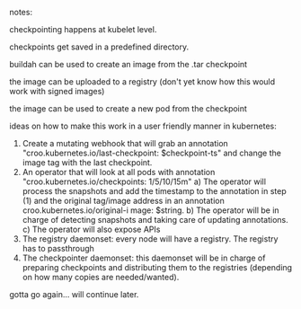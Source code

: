 notes:

checkpointing happens at kubelet level.

checkpoints get saved in a predefined directory.

buildah can be used to create an image from the .tar checkpoint

the image can be uploaded to a registry (don't yet know how this would work with signed images)

the image can be used to create a new pod from the checkpoint

ideas on how to make this work in a user friendly manner in kubernetes:

1) Create a mutating webhook that will grab an annotation "croo.kubernetes.io/last-checkpoint: $checkpoint-ts" and change the image tag with the last checkpoint.
2) An operator that will look at all pods with annotation "croo.kubernetes.io/checkpoints: 1/5/10/15m"
  a) The operator will process the snapshots and add the timestamp to the annotation in step (1) and the original tag/image address in an annotation croo.kubernetes.io/original-i
mage: $string.
  b) The operator will be in charge of detecting snapshots and taking care of updating annotations.
  c) The operator will also expose APIs
3) The registry daemonset: every node will have a registry. The registry has to passthrough
4) The checkpointer daemonset: this daemonset will be in charge of preparing checkpoints and distributing them to the registries (depending on how many copies are needed/wanted).

gotta go again... will continue later.



